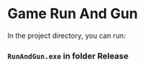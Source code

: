 # Game Run And Gun


In the project directory, you can run:

### `RunAndGun.exe` in folder Release


